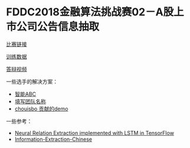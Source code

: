 # FDDC2018金融算法挑战赛02－A股上市公司公告信息抽取




[比赛链接](https://tianchi.aliyun.com/competition/introduction.htm?raceId=231659)

[训练数据](https://pan.baidu.com/s/1xnDz8bcuAGKsZUm9BvS8YQ)

[答辩视频](https://pan.baidu.com/s/1AfrEiG4jFby3dzdvzO-oGw)

一些选手的解决方案：

- [智能ABC](https://github.com/mrgjbd/fddc02)
- [填写团队名称](https://github.com/magicdict/FDDC)
- [chouisbo 贡献的demo](https://github.com/dmjvictory/fddc-extraction-release)

一些参考：

- [Neural Relation Extraction implemented with LSTM in TensorFlow](https://github.com/thunlp/TensorFlow-NRE?spm=5176.9876270.0.0.4a57e44aYgHmo8)
- [Information-Extraction-Chinese](https://github.com/crownpku/Information-Extraction-Chinese?spm=5176.9876270.0.0.4a57e44aYgHmo8)
